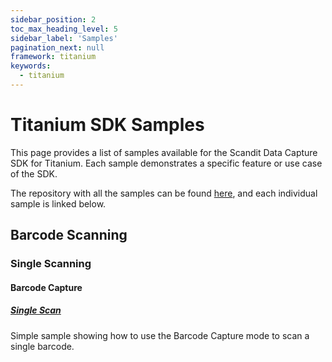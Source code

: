 ```yaml
---
sidebar_position: 2
toc_max_heading_level: 5
sidebar_label: 'Samples'
pagination_next: null
framework: titanium
keywords:
  - titanium
---
```


# Titanium SDK Samples

This page provides a list of samples available for the Scandit Data Capture SDK for Titanium. Each sample demonstrates a specific feature or use case of the SDK.

The repository with all the samples can be found [here](https://github.com/Scandit/datacapture-titamium-samples/tree/main), and each individual sample is linked below.

## Barcode Scanning

### Single Scanning

#### Barcode Capture

##### [Single Scan](https://github.com/Scandit/datacapture-titanium-samples/tree/main/BarcodeCaptureSimpleSample)

<ReactPlayer playing controls url="/img/samples/bc-simple.mp4" />

Simple sample showing how to use the Barcode Capture mode to scan a single barcode.

